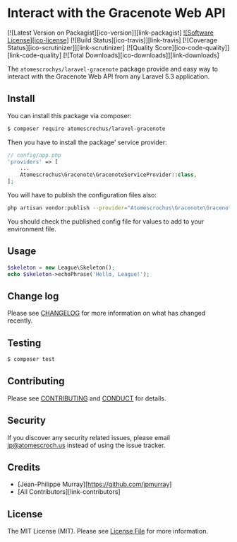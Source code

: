 # Interact with the Gracenote Web API

[![Latest Version on Packagist][ico-version]][link-packagist]
[![Software License][ico-license]](LICENSE.md)
[![Build Status][ico-travis]][link-travis]
[![Coverage Status][ico-scrutinizer]][link-scrutinizer]
[![Quality Score][ico-code-quality]][link-code-quality]
[![Total Downloads][ico-downloads]][link-downloads]

The `atomescrochys/laravel-gracenote` package provide and easy way to interact with the Gracenote Web API from any Laravel 5.3 application.


## Install

You can install this package via composer:

``` bash
$ composer require atomescrochus/laravel-gracenote
```

Then you have to install the package' service provider:

```php
// config/app.php
'providers' => [
    ...
    Atomescrochus\Gracenote\GracenoteServiceProvider::class,
];
```

You will have to publish the configuration files also:
```bash
php artisan vendor:publish --provider="Atomescrochus\Gracenote\GracenoteServiceProvider" --tag="config"
```

You should check the published config file for values to add to your environment file.

## Usage

``` php
$skeleton = new League\Skeleton();
echo $skeleton->echoPhrase('Hello, League!');
```

## Change log

Please see [CHANGELOG](CHANGELOG.md) for more information on what has changed recently.

## Testing

``` bash
$ composer test
```

## Contributing

Please see [CONTRIBUTING](CONTRIBUTING.md) and [CONDUCT](CONDUCT.md) for details.

## Security

If you discover any security related issues, please email jp@atomescroch.us instead of using the issue tracker.

## Credits

- [Jean-Philippe Murray][https://github.com/jpmurray]
- [All Contributors][link-contributors]

## License

The MIT License (MIT). Please see [License File](LICENSE.md) for more information.

